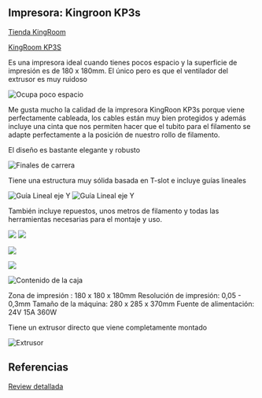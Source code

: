 ## Impresora: Kingroon KP3s

[Tienda KingRoom](https://es.aliexpress.com/store/1905393)

[KingRoom KP3S](https://es.aliexpress.com/item/4001279175159.html?spm=a2g0o.store_home.singleImageText_6000324340063.0)

Es una impresora ideal cuando tienes pocos espacio y la superficie de impresión es de 180 x 180mm. El único pero es que el ventilador del extrusor es muy ruidoso

![Ocupa poco espacio](./images/KP3s_PocoEspacio.jpg)

Me gusta mucho la calidad de la impresora KingRoon KP3s  porque viene perfectamente cableada, los cables están muy bien protegidos y además incluye una cinta que nos permiten hacer que el tubito para el filamento se adapte perfectamente a la posición de nuestro rollo de filamento.

El diseño es bastante elegante y robusto

![Finales de carrera](./images/KP3s_FinalesCarrera_s.jpg)

Tiene una estructura muy sólida basada en T-slot e incluye guías lineales

![Guía Lineal eje Y](./images/KP3s_GuiaLineaY_s.jpg)
![Guía Lineal eje Y](./images/KP3s_GuiaLinealX_s.jpg)

También incluye repuestos, unos metros de filamento y todas las herramientas necesarias para el montaje y uso.

![](./images/KP3s_repuestos.jpg)
![](./images/KP3s_Herramientas.jpg)

![](https://ae01.alicdn.com/kf/H08ccf98c87c349fb82fade2516dae9c7Z/KINGROON-impresora-3D-de-alta-precisi-n-KP3S-Kit-de-impresi-n-3d-pantalla-t-ctil.jpg_640x640.jpg)

![](https://ae01.alicdn.com/kf/H06705d905ff547d89f1bec9d4a07b8d9A/KINGROON-impresora-3D-de-alta-precisi-n-KP3S-Kit-de-impresi-n-3d-pantalla-t-ctil.jpg_Q90.jpg_.webp)


![Contenido de la caja](./images/KP3s_Contenido_s.jpg)

Zona de impresión : 180 x 180 x 180mm
Resolución de impresión: 0,05 - 0,3mm
Tamaño de la máquina: 280 x 285 x 370mm
Fuente de alimentación: 24V 15A 360W

Tiene un extrusor directo que viene completamente montado

![Extrusor](./images/KP3s_Extrusor_s.jpg)


## Referencias

[Review detallada](https://3dprintbeginner.com/kingroon-kp3s-review/)